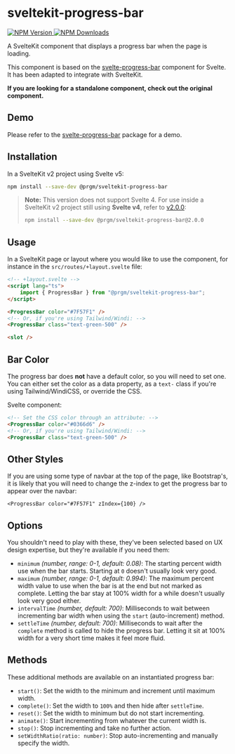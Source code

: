 # sveltekit-progress-bar

[![NPM Version](https://img.shields.io/npm/v/%40prgm%2Fsveltekit-progress-bar) ![NPM Downloads](https://img.shields.io/npm/dm/%40prgm%2Fsveltekit-progress-bar)](https://www.npmjs.com/package/@prgm/sveltekit-progress-bar)

A SvelteKit component that displays a progress bar when the page is loading.

This component is based on the [svelte-progress-bar](https://github.com/saibotsivad/svelte-progress-bar)
component for Svelte. It has been adapted to integrate with SvelteKit.

**If you are looking for a standalone component, check out the original component.**

## Demo

Please refer to the [svelte-progress-bar](https://github.com/saibotsivad/svelte-progress-bar) package for a demo.

## Installation

In a SvelteKit v2 project using Svelte v5:

```bash
npm install --save-dev @prgm/sveltekit-progress-bar
```

> **Note:** This version does not support Svelte 4.
> For use inside a SvelteKit v2 project still using **Svelte v4**, refer to
> [v2.0.0](https://github.com/prgm-dev/sveltekit-progress-bar/tree/v2.0.0):
>
> ```bash
> npm install --save-dev @prgm/sveltekit-progress-bar@2.0.0
> ```

## Usage

In a SvelteKit page or layout where you would like to use the component,
for instance in the `src/routes/+layout.svelte` file:

```html
<!-- +layout.svelte -->
<script lang="ts">
    import { ProgressBar } from "@prgm/sveltekit-progress-bar";
</script>

<ProgressBar color="#7F57F1" />
<!-- Or, if you're using Tailwind/Windi: -->
<ProgressBar class="text-green-500" />

<slot />
```

## Bar Color

The progress bar does **not** have a default color, so you will need to set one. You can either set the color as a data property, as a `text-` class if you're using Tailwind/WindiCSS, or override the CSS.

Svelte component:

```html
<!-- Set the CSS color through an attribute: -->
<ProgressBar color="#0366d6" />
<!-- Or, if you're using Tailwind/Windi: -->
<ProgressBar class="text-green-500" />
```

## Other Styles

If you are using some type of navbar at the top of the page, like Bootstrap's,
it is likely that you will need to change the z-index to get the progress bar to appear over the navbar:

```svelte
<ProgressBar color="#7F57F1" zIndex={100} />
```

## Options

You shouldn't need to play with these, they've been selected based on UX design expertise, but they're available if you need them:

- `minimum` _(number, range: 0-1, default: 0.08)_: The starting percent width use when the bar starts. Starting at `0` doesn't usually look very good.
- `maximum` _(number, range: 0-1, default: 0.994)_: The maximum percent width value to use when the bar is at the end but not marked as complete. Letting the bar stay at 100% width for a while doesn't usually look very good either.
- `intervalTime` _(number, default: 700)_: Milliseconds to wait between incrementing bar width when using the `start` (auto-increment) method.
- `settleTime` _(number, default: 700)_: Milliseconds to wait after the `complete` method is called to hide the progress bar. Letting it sit at 100% width for a very short time makes it feel more fluid.

## Methods

These additional methods are available on an instantiated progress bar:

- `start()`: Set the width to the minimum and increment until maximum width.
- `complete()`: Set the width to `100%` and then hide after `settleTime`.
- `reset()`: Set the width to minimum but do not start incrementing.
- `animate()`: Start incrementing from whatever the current width is.
- `stop()`: Stop incrementing and take no further action.
- `setWidthRatio(ratio: number)`: Stop auto-incrementing and manually specify the width.
